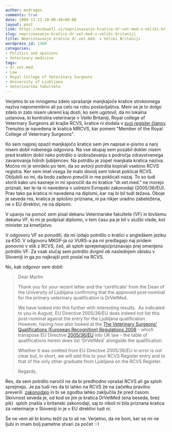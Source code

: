 ```yaml
---
author: mcdragon
comments: true
date: 2009-11-12 10:00:48+00:00
layout: post
link: https://mcdowell.si/nepriznavanje-kratice-dr-vet-med-v-veliki-britaniji-1369.html
slug: nepriznavanje-kratice-dr-vet-med-v-veliki-britaniji
title: Nepriznavanje kratice dr.vet.med. v Veliki Britaniji
wordpress_id: 1369
categories:
- Politics and opinions
- Veterinary medicine
tags:
- dr.vet.med.
- Law
- Royal College of Veterinary Surgeons
- University of Ljubljana
- Veterinarska fakulteta
---
```


Verjetno bi se mnogemu zdelo vprašanje manjkajoče kratice strokovnega naziva nepomembno ali pa celo na robu postavljaštva. Meni se je to dolgo zdelo in zato nisem ukrenil kaj dosti, ko sem ugotovil, da mi lokalna ustanova, ki kontrolira veterinarje v Veliki Britaniji, Royal college of Veterinary Surgeons ali krajše RCVS, kratice ni dodala v [svoj register članov](https://findavet.rcvs.org.uk/find-a-vet-surgeon/martin-mcdowell-6441157/). Trenutno je navedena le kratica MRCVS, kar pomeni "Member of the Royal College of Veterinary Surgeons".

Ko sem najprej opazil manjkajočo kratice sem jim napisal e-pismo a nanj nisem dobil nobenega odgovora. Na vse skupaj sem pozabil dokler nisem pred kratkim dobil neko potrdilo o izobraževanju s področja zdravstvenega zavarovanja hišnih ljubljencev. Na potrdilu je zopet manjkala kratica naziva. Močno mi je smrdelo po tem, da so avtorji potrdila kopirali vsebino RCVS registra. Ker sem imel vsega že malo dovolj sem tokrat poklical RCVS. Obljubili so mi, da bodo zadevo preučili in me poklicali nazaj. To so tudi storili kako uro kasneje in mi sporočili da mi kratice "dr.vet.med." ne morejo priznati, ker le-ta ni navedena v ustrezni Evropski zakonodaji (2005/36/EU). Prav tako pa kratica ni navedena na diplomi, kar naj bi bil tudi težava. Oboje je seveda res, kratica je splošno priznana, ni pa nikjer uradno zabeležena, ne v EU direktivi, ne na diplomi.

V upanju na pomoč sem pisal dekanu Veterinarske fakultete (VF) in bivšemu dekanu VF, ki mi je podpisal diplomo, v tem času pa je bil v službi vlade, kot minister za kmetijstvo.

V odgovoru VF so ponudili, da mi izdajo potrdilo o kratici v angleškem jeziku za €50. V odgovoru MKGP-ja oz VURS-a pa mi predlagajo naj pridem ponovno v stik z RCVS, češ, ali sploh sprejemajo/priznavajo prej omenjeno potrdilo VF. Za vsak slučaj sem potrdilo dvignil ob naslednjem obisku v Sloveniji in ga po najkrajši poti poslal na RCVS.

No, kak odgovor sem dobil:


> Dear Martin
> 
> Thank you for your recent letter and the 'certificate' from the Dean of the University of Ljubljana confirming that the approved post-nominal for the primary veterinary qualification is DrVetMed.
> 
> We have looked into this further with interesting results.  As indicated to you in August, EU Directive 2005/36/EU does indeed not list this post-nominal against the entry for the Ljubljana qualification. However, having now also looked at the [The Veterinary Surgeons' Qualifications (European Recognition) Regulations 2008](http://www.opsi.gov.uk/si/si2008/uksi_20081824_en_1) - which transpose EU Directive [2005/36/EU](http://eur-lex.europa.eu/Notice.do?val=412521%3Acs&lang=sl&list=487955%3Acs%2C467972%3Acs%2C457343%3Acs%2C456959%3Acs%2C412521%3Acs%2C393697%3Acs%2C393370%3Acs%2C&pos=5&page=1&nbl=7&pgs=10&hwords=) into UK law - the table of qualifications herein does list 'DrVetMed' alongside the qualification.
> 
> Whether it was omitted from EU Directive 2005/36/EU in error is not clear but, in short, we will add this to your RCVS Register entry and to that of the only other graduate from Ljubljana on the RCVS Register.
> 
> Regards,


Res, da sem potrdilo naročil ne da bi predhodno vprašal RCVS ali ga sploh sprejmejo. Je pa tudi res da bi lahko na RCVS že na začetku pravilno preverili  [zakonodajo](http://www.opsi.gov.uk/si/si2008/uksi_20081824_en_1) in bi se zgodba lahko zaključila že pred časom. Skrivnost seveda je, od kod se jim je kratica DrVetMed (ena beseda, brez pik)  sploh znašla v britanski zakonodaji, saj to nikoli ni bila priznana kratica za veterinarje v Sloveniji in je v EU direktivi tudi ni.

Še ne vem ali bi komu težil za to ali ne. Verjetno, da ne bom, ker se mi ne ljubi in imam bolj pametne stvari za počet :-)
